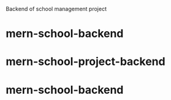 Backend of school management project
# mern-school-backend
# mern-school-project-backend
# mern-school-backend
